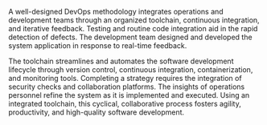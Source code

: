 A well-designed DevOps methodology integrates operations and development teams through an organized toolchain, continuous integration, and iterative feedback. Testing and routine code integration aid in the rapid detection of defects. The development team designed and developed the system application in response to real-time feedback. 

The toolchain streamlines and automates the software development lifecycle through version control, continuous integration, containerization, and monitoring tools. Completing a strategy requires the integration of security checks and collaboration platforms. The insights of operations personnel refine the system as it is implemented and executed. Using an integrated toolchain, this cyclical, collaborative process fosters agility, productivity, and high-quality software development.